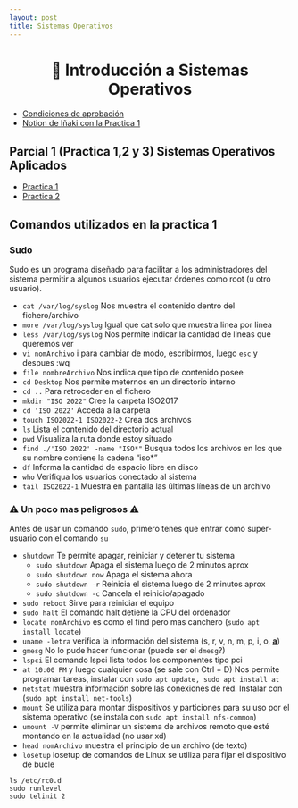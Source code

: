 ```yaml
---
layout: post
title: Sistemas Operativos
---
```


<h1 align="center"> 🐧 Introducción a Sistemas Operativos</h1>

- [Condiciones de aprobación](/Documentos/)
- [Notion de Iñaki con la Practica 1](https://nova-calcium-fbd.notion.site/Introducci-n-a-Sistemas-Operativos-78eceb443ac04f919bdf3394bbe22d27)

## Parcial 1 (Practica 1,2 y 3) Sistemas Operativos Aplicados

- [Practica 1](/Documentos/Practica1.md)
- [Practica 2](/Documentos/Practica2.md)

## Comandos utilizados en la practica 1 

### Sudo

Sudo es un programa diseñado para facilitar a los administradores del sistema permitir a algunos usuarios ejecutar órdenes como root (u otro usuario).

- `cat /var/log/syslog` Nos muestra el contenido dentro del fichero/archivo
- `more /var/log/syslog` Igual que cat solo que muestra linea por linea 
- `less /var/log/syslog` Nos permite indicar la cantidad de lineas que queremos ver
- `vi nomArchivo` i para cambiar de modo, escribirmos, luego `esc` y despues :wq
- `file nombreArchivo` Nos indica que tipo de contenido posee
- `cd Desktop` Nos permite meternos en un directorio interno
-  `cd ..` Para retroceder en el fichero
- `mkdir "ISO 2022"` Cree la carpeta ISO2017
- `cd 'ISO 2022'` Acceda a la carpeta
- `touch ISO2022-1 ISO2022-2` Crea dos archivos
- `ls` Lista el contenido del directorio actual
- `pwd` Visualiza la ruta donde estoy situado
- `find ./'ISO 2022' -name "ISO*"` Busqua todos los archivos en los que su nombre contiene la cadena “iso*” 
- `df` Informa la cantidad de espacio libre en disco
- `who` Verifiqua los usuarios conectado al sistema
- `tail ISO2022-1` Muestra en pantalla las últimas líneas de un archivo

### ⚠️ Un poco mas peligrosos ⚠️ 
Antes de usar un comando `sudo`, primero tenes que entrar como super-usuario con el comando `su`

- `shutdown` Te permite apagar, reiniciar y detener tu sistema
  - `sudo shutdown` Apaga el sistema luego de 2 minutos aprox
  - `sudo shutdown now` Apaga el sistema ahora
  - `sudo shutdown -r` Reinicia el sistema luego de 2 minutos aprox
  - `sudo shutdown -c` Cancela el reinicio/apagado
- `sudo reboot` Sirve para reiniciar el equipo
- `sudo halt` El comando halt detiene la CPU del ordenador
- `locate nomArchivo` es como el find pero mas canchero (`sudo apt install locate`) 
- `uname -letra` verifica la información del sistema (s, r, v, n, m, p, i, o, **[a]()**)
- `gmesg` No lo pude hacer funcionar (puede ser el `dmesg`?)
- `lspci` El comando lspci lista todos los componentes tipo pci  
- `at 10:00 PM` y luego cualquier cosa (se sale con Ctrl + D) Nos permite programar tareas, instalar con `sudo apt update, sudo apt install at`
- `netstat` muestra información sobre las conexiones de red. Instalar con (`sudo apt install net-tools`)
- `mount` Se utiliza para montar dispositivos y particiones para su uso por el sistema operativo (se instala con `sudo apt install nfs-common`)
- `umount -V` permite eliminar un sistema de archivos remoto que esté montando en la actualidad (no usar xd)
- `head nomArchivo` muestra el principio de un archivo (de texto)
- `losetup` losetup de comandos de Linux se utiliza para fijar el dispositivo de bucle 



```
ls /etc/rc0.d
sudo runlevel
sudo telinit 2
```